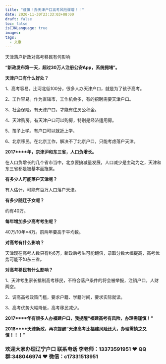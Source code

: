 ```yaml
---
title: "谨慎！办天津户口高考风险骤增！！"
date: 2020-11-30T23:33:03+08:00
draft: false
toc: false
isCJKLanguage: true
images:
tags: 
  - 文章
---
```




天津落户新政对高考移民有何影响

 

**“新政发布第一天，超过****30****万人注册公安****App****，系统拥堵”。**

 

**天津户口有什么好处？**

1、高考容易。比河北低100分，很多人办天津户口，就是为了孩子高考。

2、工作容易。作为直辖市，工作机会多，有的招聘需要天津户口。

3、社会保险。有天津户口，才能有住房公积金。

4、天津购房。有天津户口可以购房，特别是经济适用房。

5、孩子上学。有户口可以就近上学。

6、北京移民。在北京工作，解决不了北京户口，只能考虑落户天津。

 

**2017****年，京津沪和东三省，人口负增长。**

 

在人口负增长的几个省市当中，北京要搞减量发展，人口减少是主动为之，天津和东三省都是被基本面拖累。

 

**有多少人可能落户天津呢？**

有人估计，可能有百万人口落户天津。

 

**有多少随迁子女呢？**

约有40万。

**每年增加多少高考考生呢？**

40万/10年=4万。前两年要高于平均数。

**对高考有什么影响？**

天津现在高考人数只有约6万，新政后考生可能翻倍，录取分数大幅提高，高考优势可能不如东三省。

**对高考移民有什么影响？**

1、天津考生家长抵制高考移民，不符合落户条件的将会被举报，注销户口，人财两空。

2、调高高考政策门槛，要求户籍、学籍时间，要求实际就读。

3、高考优势大幅降低，高考移民减少。

**2017****年有很多人办福建户口，我提醒“福建高考有风险，办理需谨慎！”**

**2018****天津新政，再次提醒“天津高考比福建风险还大，办理需慎之又慎！！！”**

### 欢迎大家办理辽宁户口 联系电话 李老师：13373591951 ❤️ QQ群:348046974 ❤️ 微信：c17331513951 

